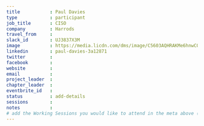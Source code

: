 ```yaml
---
title           : Paul Davies
type            : participant
job_title       : CISO
company         : Harrods
travel_from     :
slack_id        : UJ3837X3M
image           : https://media.licdn.com/dms/image/C5603AQHRAKMe6hnwCQ/profile-displayphoto-shrink_800_800/0?e=1562803200&v=beta&t=w_dy69Adz5wrycWHpmVZco0lNo6Q60MV_3x7U1V8NBs
linkedin        : paul-davies-3a12871
twitter         :
facebook        :
website         :
email           :
project_leader  :
chapter_leader  :
eventbrite_id   :
status          : add-details
sessions        :
notes           :
# add the Working Sessions you would like to attend in the meta above (use the session's title) e.g. sessions (one per line): -Security Playbooks Diagrams -Hackathon Daily Sessions
---
```


<!-- put more details about participant here -->
